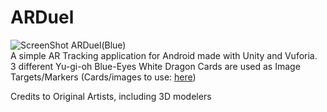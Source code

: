 # ARDuel
![ScreenShot](https://lh3.googleusercontent.com/DRpf8dqe5oVsLLLqP2a8kZOxoksE4uWFJTUftxvvcHdUsAZxYrwuhRNRemJ4lzlQs81o5uZMyo9n9tnNAcBw-abviDIf3X73iQ7dvcjuNFlYU0X7L21ncXRGxgkdHHuefXZu_SgouvUhpwKg5Nfq5HugVDhb7STqQwJy66CBCDRqSza1AF9izpIPp3ixMhgVKZM2sZlcjQAeM485MolKRBHZZ2XsUNvp_QHsDAeVm7w4vtWkFAiqZn8k4uUJ3d45dy0diR93xfGIaJx2paVtB10e9jFLyq1Jt-tOlcvXQeR1NyHuHQCIjfdiChKTlpCxMT-h7JIms7ddjc7hra-97FrbojzuvUK8QVam-j7TPZc4ySmzBo35JgmA5ifaeVgPmxGK5jLL1o8qTnp7XMBTOKu_Pg-SOtlat2oR9_g86-WRyttcO9J8TuNmJuT_MND3U_twaWMMqlduBjgxD9wlYWxNiSvTQxudjzySlpAuWOYLGUiwVK8-zSaBALjUiinznrLzPxFfg0GrxQkAxBtM4zYbbXEx7R1PpPtQeidaJNDCofVfuB36PmP-a7OuImPDIp8lWRakTt5IRPEgAQR11z5gauLfq6ki3Ihjdqkcd1_6nsWIWQ=w944-h531-no)
ARDuel(Blue)  
A simple AR Tracking application for Android made with Unity and Vuforia.  
3 different Yu-gi-oh Blue-Eyes White Dragon Cards are used as Image Targets/Markers (Cards/images to use: [here](https://lh3.googleusercontent.com/PpwRo03krYucNdkDvHk31E4xPpWlcWXo5YYh3fGVL6aGhTaknKfzJpD7dHs070lmVKhTE1FL4OKWbUj0kgvwX8nZLn_rnLWXSVNt6YJxZIvhDEY_rABAwnQy2K5bIOKHof5BOAs6HiDRgdmNapZrJhPAHP1jgraZNcYkNabwwanTsJYmFsicTkRNOrOP-TFkUDRWirGIiJaEsnQSWEkIs1ZQBUMzwDxax0W5l2KG0oWUnlPM17qrjbgLE2oDlkQGj3utV06ygVoSLwyFaxfAFjSGbzpFv1xDrkuUJxnL_lJGdVsp41W7N1H8euqjZ8moQFxdA0YqeEdd-nX_3GOf1RQ_uBi0tOLXLG5k2A39hWuulcfQAht2cOC4pviBfFXSNIVPqAtTdLF1zaCVDkhmi7W9hHmrsD2ik38xHl84OqnPqikukirfSjis6eveew2qIJAhccFo8ts6LsssiMCvWxFyV4Ric0tze-4ejkwaS0SEaWoNTZHdz-i74tyCqm8Qk3IS7dSkzLmhR_rVyLyFvNaOCRb8JtsQtwDq6R5vcf_oMGd78uF6nrzhi5NWljdL8RYTxzJD8RUzHvLw-iqyLBvm8HAdTUUhS_o2fzZk1Q4Exd0IGQ=w935-h576-no))  

Credits to Original Artists, including 3D modelers 
